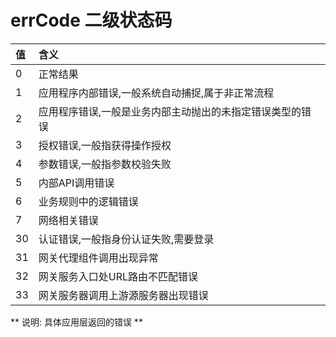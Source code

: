# errCode 二级状态码

| **值** | **含义** |
| :--- | :--- |
| 0 | 正常结果 |
| 1 | 应用程序内部错误,一般系统自动捕捉,属于非正常流程 |
| 2 | 应用程序错误,一般是业务内部主动抛出的未指定错误类型的错误 |
| 3 | 授权错误,一般指获得操作授权 |
| 4 | 参数错误,一般指参数校验失败 |
| 5 | 内部API调用错误 |
| 6 | 业务规则中的逻辑错误 |
| 7 | 网络相关错误 |
| 30 | 认证错误,一般指身份认证失败,需要登录 |
| 31 | 网关代理组件调用出现异常 |
| 32 | 网关服务入口处URL路由不匹配错误 |
| 33 | 网关服务器调用上游源服务器出现错误 |

** 说明: 具体应用层返回的错误 **